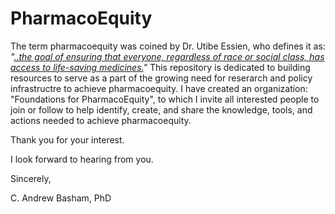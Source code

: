 # PharmacoEquity
The term pharmacoequity was coined by Dr. Utibe Essien, who defines it as: _"[..the goal of ensuring that everyone, regardless of race or social class, has access to life-saving medicines.]([url](https://www.uressien.com/))"_ This repository is dedicated to building resources to serve as a part of the growing need for reserarch and policy infrastructre to  achieve pharmacoequity.  I have created an organization: "Foundations for PharmacoEquity", to which I invite all interested people to join or follow to help identify, create, and share the knowledge, tools, and actions needed to achieve pharmacoequity.

Thank you for your interest.

I look forward to hearing from you.


Sincerely,

C. Andrew Basham, PhD
